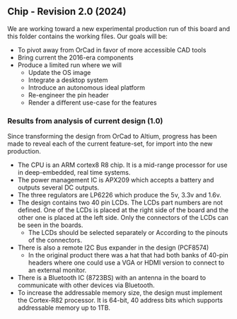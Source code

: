## Chip - Revision 2.0 (2024)

We are working toward a new experimental production run of this board and this folder contains the working files. Our goals will be:

* To pivot away from OrCad in favor of more accessible CAD tools
* Bring current the 2016-era components
* Produce a limited run where we will
    - Update the OS image
    - Integrate a desktop system
    - Introduce an autonomous ideal platform
    - Re-engineer the pin header
    - Render a different use-case for the features

### Results from analysis of current design (1.0)

Since transforming the design from OrCad to Altium, progress has been made to reveal each of the current feature-set, for import into the new production.

* The CPU is an ARM cortex8 R8 chip. It is a mid-range processor for use in deep-embedded, real time systems.
* The power management IC is APX209 which    accepts a battery and outputs several DC outputs.
* The three regulators are LP6226 which produce the 5v, 3.3v and 1.6v.
* The design contains two 40 pin LCDs. The LCDs part numbers are not defined. One of the LCDs is placed at the right side of the board and the other one is placed at the left side. Only the connectors of the LCDs can be seen in the boards.
    - The LCDs should be selected separately or According to the pinouts  of the connectors.
* There is also a remote I2C Bus expander in the design (PCF8574)
    -  In the original product there was a hat that had both banks of 40-pin headers where one could use a VGA or HDMI version to connect to an external monitor.
* There is a Bluetooth IC (8723BS) with an antenna in the board to communicate with  other devices via Bluetooth.
* To increase the addressable memory size, the design must implement the Cortex-R82 processor. It is 64-bit, 40 address bits which supports addressable memory up to 1TB.